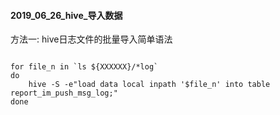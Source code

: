#### 2019_06_26_hive_导入数据

方法一: hive日志文件的批量导入简单语法

```shell

for file_n in `ls ${XXXXXX}/*log`
do
    hive -S -e"load data local inpath '$file_n' into table report_im_push_msg_log;"
done

```

